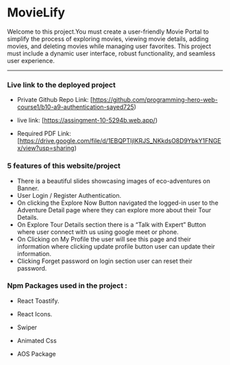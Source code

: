 # MovieLify

Welcome to this project.You must create a user-friendly Movie Portal to simplify the process of exploring movies, viewing movie details, adding movies, and deleting movies while managing user favorites. This project must include a dynamic user interface, robust functionality, and seamless user experience.

---

### Live link to the deployed project

- Private Github Repo Link:  [https://github.com/programming-hero-web-course1/b10-a9-authentication-sayed725)

- live link:   [https://assingment-10-5294b.web.app/) 

- Required PDF Link:   [https://drive.google.com/file/d/1EBQPTljIKRJS_NKkdsO8D9YbkY1FNGEx/view?usp=sharing) 




### 5 features of this website/project

- There is a beautiful slides showcasing images of eco-adventures on Banner.
- User Login / Register Authentication. 
- On clicking the Explore Now Button navigated the logged-in user to the Adventure Detail page where they can explore more about their Tour Details.
- On Explore Tour Details section there is a  “Talk with Expert” Button where user connect with us using google meet or phone.
- On Clicking on My Profile  the user will see this page and their information where clicking update profile button user can update their information.
- Clicking Forget password on login section user can reset their password.



### Npm Packages used in the project :

- React Toastify.

- React Icons.

- Swiper

- Animated Css

- AOS Package



